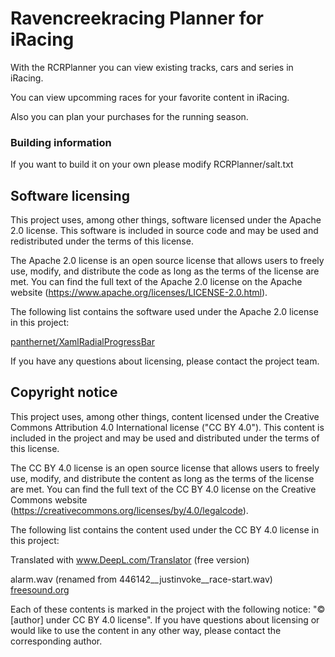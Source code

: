 # Ravencreekracing Planner for iRacing
With the RCRPlanner you can view existing tracks, cars and series in iRacing. 

You can view upcomming races for your favorite content in iRacing.

Also you can plan your purchases for the running season. 

### Building information

If you want to build it on your own please modify RCRPlanner/salt.txt


## Software licensing

This project uses, among other things, software licensed under the Apache 2.0 license. This software is included in source code and may be used and redistributed under the terms of this license.

The Apache 2.0 license is an open source license that allows users to freely use, modify, and distribute the code as long as the terms of the license are met. You can find the full text of the Apache 2.0 license on the Apache website (https://www.apache.org/licenses/LICENSE-2.0.html).

The following list contains the software used under the Apache 2.0 license in this project:

[panthernet/XamlRadialProgressBar](https://github.com/panthernet/XamlRadialProgressBar)

If you have any questions about licensing, please contact the project team.


## Copyright notice

This project uses, among other things, content licensed under the Creative Commons Attribution 4.0 International license ("CC BY 4.0"). This content is included in the project and may be used and distributed under the terms of this license.

The CC BY 4.0 license is an open source license that allows users to freely use, modify, and distribute the content as long as the terms of the license are met. You can find the full text of the CC BY 4.0 license on the Creative Commons website (https://creativecommons.org/licenses/by/4.0/legalcode).

The following list contains the content used under the CC BY 4.0 license in this project:

Translated with www.DeepL.com/Translator (free version)

alarm.wav (renamed from 446142__justinvoke__race-start.wav) [freesound.org](https://freesound.org/s/446142/)

Each of these contents is marked in the project with the following notice: "© [author] under CC BY 4.0 license". If you have questions about licensing or would like to use the content in any other way, please contact the corresponding author.

